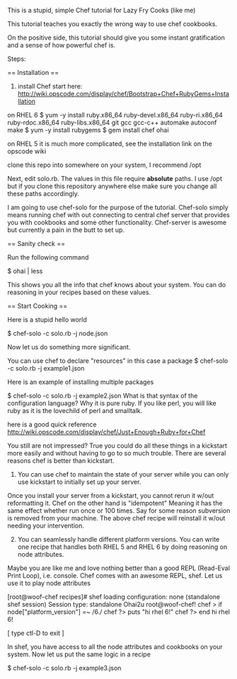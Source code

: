 This is a stupid, simple Chef tutorial for Lazy Fry Cooks (like me)

This tutorial teaches you exactly the wrong way to use chef cookbooks. 

On the positive side, this tutorial should give you some instant gratification
and a sense of how powerful chef is.

Steps:

== Installation ==
1. install Chef
start here:
http://wiki.opscode.com/display/chef/Bootstrap+Chef+RubyGems+Installation

on RHEL 6
$ yum -y install ruby.x86_64 ruby-devel.x86_64 ruby-ri.x86_64 ruby-rdoc.x86_64 ruby-libs.x86_64 git gcc gcc-c++ automake autoconf make
$ yum -y install rubygems
$ gem install chef ohai

on RHEL 5 it is much more complicated, see the installation link on the opscode wiki

clone this repo into somewhere on your system, I recommend /opt

Next, edit solo.rb. The values in this file require __absolute__ paths. I use /opt but if you clone this repository anywhere else
make sure you change all these paths accordingly.

I am going to use chef-solo for the purpose of the tutorial. Chef-solo simply means running chef with out connecting to central chef server that provides you with cookbooks and some other functionality. Chef-server is awesome but currently a pain in the butt to set up.  

== Sanity check ==

Run the following command

$ ohai | less

This shows you all the info that chef knows about your system. You can do reasoning in your recipes based on these values.

== Start Cooking ==

Here is a stupid hello world 

$ chef-solo -c solo.rb -j node.json

Now let us do something more significant.

You can use chef to declare "resources" in this case a package
$ chef-solo -c solo.rb -j example1.json

Here is an example of installing multiple packages

$ chef-solo -c solo.rb -j example2.json
What is that syntax of the configuration language? Why it is pure ruby. If you like perl, you will like ruby
as it is the lovechild of perl and smalltalk. 

here is a good quick reference http://wiki.opscode.com/display/chef/Just+Enough+Ruby+for+Chef

You still are not impressed? True you could do all these things in a kickstart more easily and without having to 
go to so much trouble. There are several reasons chef is better than kickstart.

1. You can use chef to maintain the state of your server while you can only use kickstart to initially set up your server.

Once you install your server from a kickstart, you cannot rerun it w/out reformatting it. Chef on the other hand is "idempotent"
Meaning it has the same effect whether run once or 100 times. Say for some reason subversion is removed from your machine. The above chef recipe
will reinstall it w/out needing your intervention.

2. You can seamlessly handle different platform versions. You can write one recipe that handles both RHEL 5 and RHEL 6 by doing reasoning on node attributes.

Maybe you are like me and love nothing better than a good REPL (Read-Eval Print Loop), i.e. console. Chef comes with an awesome REPL, shef. Let us use it to
play node attributes

[root@woof-chef recipes]# shef
loading configuration: none (standalone shef session)
Session type: standalone
Ohai2u root@woof-chef!
chef > if node["platform_version"] =~ /6\./
chef ?> puts "hi rhel 6!"
chef ?> end
hi rhel 6!

[ type ctl-D to exit ]

In shef, you have access to all the node attributes and cookbooks on your system. Now let us put the same logic in a recipe

$ chef-solo -c solo.rb -j example3.json


 
